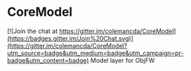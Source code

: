 # CoreModel

[![Join the chat at https://gitter.im/colemancda/CoreModel](https://badges.gitter.im/Join%20Chat.svg)](https://gitter.im/colemancda/CoreModel?utm_source=badge&utm_medium=badge&utm_campaign=pr-badge&utm_content=badge)
Model layer for ObjFW
